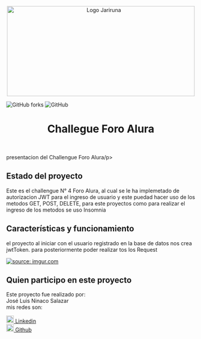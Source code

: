 <p align="center">
  <img width="500" height="240" alt="Logo Jariruna" src="https://i.imgur.com/LeC0ObC.png">
</p>
<img alt="GitHub forks" src="https://img.shields.io/github/forks/jariruna/challengue_spring_foro_alura?style=social"> 
<img alt="GitHub" src="https://img.shields.io/github/license/jariruna/challengue_spring_foro_alura">
<h1 align="center"> Challegue Foro Alura</h1>
</br>
<p>presentacion del Challengue Foro Alura/p>

<h2>Estado del proyecto</h2>
<p>Este es el challengue N° 4 Foro Alura, al cual se le ha implemetado de autorizacion JWT para el ingreso de usuario y este puedad hacer uso de los metodos GET, POST, DELETE, para este proyectos como para realizar el ingreso de los metodos se uso Insomnia</p>
<h2>Características y funcionamiento</h2>
<p>el proyecto al iniciar con el usuario registrado en la base de datos nos crea jwtToken. para posteriormente poder realizar tos los Request</p>

<a href="https://imgur.com/u8mytad"><img src="https://i.imgur.com/u8mytad.png" title="source: imgur.com" /></a>

<h2>Quien participo en este proyecto</h2>
<p>Este proyecto fue realizado por: </br>
 José Luis Ninaco Salazar </br>
 mis redes son: </br>
 
 <img width="20" height="20" alt="sObre el proyecto" src="https://i.imgur.com/i1C76JK.png"><a href="https://www.linkedin.com/in/jose-luis-ninaco-salazar/"> Linkedin</a></br>
 <img width="20" height="20" alt="sObre el proyecto" src="https://i.imgur.com/gl9zji1.png"><a href="https://github.com/Jariruna"> Github</a>
